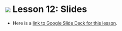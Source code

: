 # ![](https://ga-dash.s3.amazonaws.com/production/assets/logo-9f88ae6c9c3871690e33280fcf557f33.png)  Lesson 12: Slides
- Here is a [link to Google Slide Deck for this lesson](https://docs.google.com/presentation/d/11vuBwlF7ufeTfNLWZ-4t_vDX6YHju4SH2ughH2gevAI/edit?usp=sharing).
